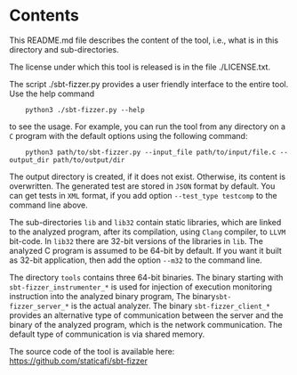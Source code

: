 Contents
========

This README.md file describes the content of the tool, i.e., what is in this 
directory and sub-directories.

The license under which this tool is released is in the file ./LICENSE.txt.

The script ./sbt-fizzer.py provides a user friendly interface to the entire
tool. Use the help command
```
    python3 ./sbt-fizzer.py --help
```
to see the usage. For example, you can run the tool from any directory on a 
`C` program with the default options using the following command:
```
    python3 path/to/sbt-fizzer.py --input_file path/to/input/file.c --output_dir path/to/output/dir
```
The output directory is created, if it does not exist. Otherwise, its content
is overwritten. The generated test are stored in `JSON` format by default. You
can get tests in `XML` format, if you add option `--test_type testcomp` to the
 command line above.

The sub-directories `lib` and `lib32` contain static libraries, which are
linked to the analyzed program, after its compilation, using `Clang` compiler,
to `LLVM` bit-code. In `lib32` there are 32-bit versions of the libraries in
`lib`. The analyzed C program is assumed to be 64-bit by default. If you want
it built as 32-bit application, then add the option `--m32` to the command line.

The directory `tools` contains three 64-bit binaries. The binary starting with 
`sbt-fizzer_instrumenter_*` is used for injection of execution monitoring 
instruction into the analyzed binary program, The binary`sbt-fizzer_server_*`
is the actual analyzer. The binary `sbt-fizzer_client_*` provides an alternative
type of communication between the server and the binary of the analyzed program,
which is the network communication. The default type of communication is via
shared memory.

The source code of the tool is available here: https://github.com/staticafi/sbt-fizzer